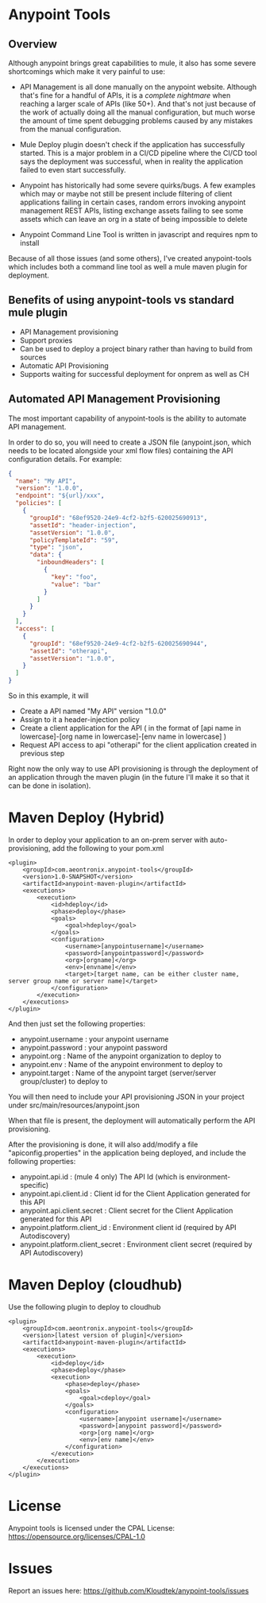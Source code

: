 # Anypoint Tools

## Overview

Although anypoint brings great capabilities to mule, it also has some severe shortcomings which make it very painful to use:

* API Management is all done manually on the anypoint website. Although that's fine for a handful of APIs, it is a *complete
nightmare* when reaching a larger scale of APIs (like 50+). And that's not just because of the work of actually doing all the
manual configuration, but much worse the amount of time spent debugging problems caused by any mistakes from the manual configuration.

* Mule Deploy plugin doesn't check if the application has successfully started. This is a major problem in a CI/CD pipeline
where the CI/CD tool says the deployment was successful, when in reality the application failed to even start successfully.

* Anypoint has historically had some severe quirks/bugs. A few examples which may or maybe not still be present include
filtering of client applications failing in certain cases, random errors invoking anypoint management REST APIs, listing 
exchange assets failing to see some assets which can leave an org in a state of being impossible to delete

* Anypoint Command Line Tool is written in javascript and requires npm to install

Because of all those issues (and some others), I've created anypoint-tools which includes both a command line tool as well
a mule maven plugin for deployment.

## Benefits of using anypoint-tools vs standard mule plugin

- API Management provisioning
- Support proxies
- Can be used to deploy a project binary rather than having to build from sources
- Automatic API Provisioning
- Supports waiting for successful deployment for onprem as well as CH

## Automated API Management Provisioning

The most important capability of anypoint-tools is the ability to automate API management.

In order to do so, you will need to create a JSON file (anypoint.json, which needs to be located alongside your xml flow files) containing the API configuration details. For example:

```json
{
  "name": "My API",
  "version": "1.0.0",
  "endpoint": "${url}/xxx",
  "policies": [
    {
      "groupId": "68ef9520-24e9-4cf2-b2f5-620025690913",
      "assetId": "header-injection",
      "assetVersion": "1.0.0",
      "policyTemplateId": "59",
      "type": "json",
      "data": {
        "inboundHeaders": [
          {
            "key": "foo",
            "value": "bar"
          }
        ]
      }
    }
  ],
  "access": [
    {
      "groupId": "68ef9520-24e9-4cf2-b2f5-620025690944",
      "assetId": "otherapi",
      "assetVersion": "1.0.0",
    }
  ]
}
```

So in this example, it will 

- Create a API named "My API" version "1.0.0"
- Assign to it a header-injection policy
- Create a client application for the API ( in the format of \[api name in lowercase]-\[org name in lowercase]-\[env name in lowercase] )
- Request API access to api "otherapi" for the client application created in previous step

Right now the only way to use API provisioning is through the deployment of an application through the maven plugin (in 
the future I'll make it so that it can be done in isolation).

# Maven Deploy (Hybrid)

In order to deploy your application to an on-prem server with auto-provisioning, add the following to your pom.xml

```$xml
<plugin>
    <groupId>com.aeontronix.anypoint-tools</groupId>
    <version>1.0-SNAPSHOT</version>
    <artifactId>anypoint-maven-plugin</artifactId>
    <executions>
        <execution>
            <id>hdeploy</id>
            <phase>deploy</phase>
            <goals>
                <goal>hdeploy</goal>
            </goals>
            <configuration>
                <username>[anypointusername]</username>
                <password>[anypointpassword]</password>
                <org>[orgname]</org>
                <env>[envname]</env>
                <target>[target name, can be either cluster name, server group name or server name]</target>
            </configuration>
        </execution>
    </executions>
</plugin>
```

And then just set the following properties:

- anypoint.username : your anypoint username
- anypoint.password : your anypoint password
- anypoint.org : Name of the anypoint organization to deploy to
- anypoint.env : Name of the anypoint environment to deploy to
- anypoint.target : Name of the anypoint target (server/server group/cluster) to deploy to

You will then need to include your API provisioning JSON in your project under src/main/resources/anypoint.json

When that file is present, the deployment will automatically perform the API provisioning.

After the provisioning is done, it will also add/modify a file "apiconfig.properties" in the application being deployed, and 
include the following properties:

- anypoint.api.id : (mule 4 only) The API Id (which is environment-specific)
- anypoint.api.client.id : Client id for the Client Application generated for this API
- anypoint.api.client.secret : Client secret for the Client Application generated for this API
- anypoint.platform.client_id : Environment client id (required by API Autodiscovery)
- anypoint.platform.client_secret : Environment client secret (required by API Autodiscovery)

# Maven Deploy (cloudhub)

Use the following plugin to deploy to cloudhub

```$xml
<plugin>
    <groupId>com.aeontronix.anypoint-tools</groupId>
    <version>[latest version of plugin]</version>
    <artifactId>anypoint-maven-plugin</artifactId>
    <executions>
        <execution>
            <id>deploy</id>
            <phase>deploy</phase>
            <execution>
                <phase>deploy</phase>
                <goals>
                    <goal>cdeploy</goal>
                </goals>
                <configuration>
                    <username>[anypoint username]</username>
                    <password>[anypoint password]</password>
                    <org>[org name]</org>
                    <env>[env name]</env>
                </configuration>
            </execution>
        </execution>
    </executions>
</plugin>
```

# License

Anypoint tools is licensed under the CPAL License: https://opensource.org/licenses/CPAL-1.0

# Issues

Report an issues here: https://github.com/Kloudtek/anypoint-tools/issues
